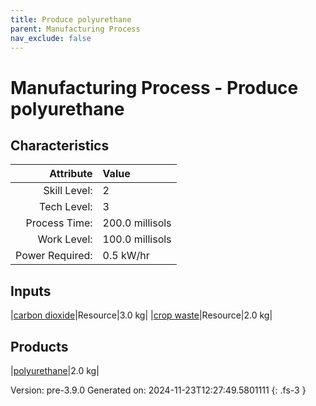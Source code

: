 ```yaml
---
title: Produce polyurethane
parent: Manufacturing Process
nav_exclude: false
---
```

# Manufacturing Process - Produce polyurethane


## Characteristics

| Attribute      | Value |
|--------:|:------|
|Skill Level:|2|
|Tech Level:|3|
|Process Time:|200.0 millisols|
|Work Level:|100.0 millisols|
|Power Required:|0.5 kW/hr|

## Inputs

|[carbon dioxide](../resource/carbon-dioxide.html)|Resource|3.0 kg|
|[crop waste](../resource/crop-waste.html)|Resource|2.0 kg|

## Products

|[polyurethane](../resource/polyurethane.html)|2.0 kg|


Version: pre-3.9.0 Generated on: 2024-11-23T12:27:49.5801111
{: .fs-3 }


